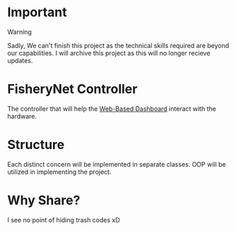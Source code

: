 # Important

> [!WARNING]
> Sadly, We can't finish this project as the technical skills required are beyond our capabilities. I will archive this project as this will no longer recieve updates.

# FisheryNet Controller

The controller that will help the [Web-Based Dashboard](https://github.com/itsmenewbie03/fisherynet) interact with the hardware.

# Structure

Each distinct concern will be implemented in separate classes. OOP will be utilized in implementing the project.

# Why Share?

I see no point of hiding trash codes xD
